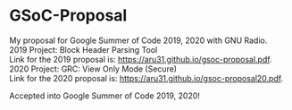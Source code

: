 # GSoC-Proposal
My proposal for Google Summer of Code 2019, 2020 with GNU Radio.
<br>
2019 Project: Block Header Parsing Tool
<br>
Link for the 2019 proposal is: https://aru31.github.io/gsoc-proposal.pdf.
<br>
2020 Project: GRC: View Only Mode (Secure)
<br>
Link for the 2020 proposal is: https://aru31.github.io/gsoc-proposal20.pdf.
<br>

Accepted into Google Summer of Code 2019, 2020!
